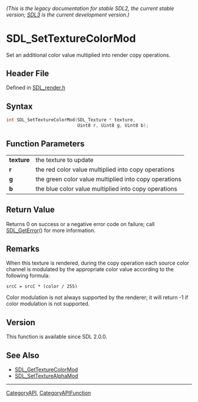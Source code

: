 ###### (This is the legacy documentation for stable SDL2, the current stable version; [SDL3](https://wiki.libsdl.org/SDL3/) is the current development version.)
# SDL_SetTextureColorMod

Set an additional color value multiplied into render copy operations.

## Header File

Defined in [SDL_render.h](https://github.com/libsdl-org/SDL/blob/SDL2/include/SDL_render.h)

## Syntax

```c
int SDL_SetTextureColorMod(SDL_Texture * texture,
                           Uint8 r, Uint8 g, Uint8 b);

```

## Function Parameters

|                 |                                                       |
| --------------- | ----------------------------------------------------- |
| **texture**     | the texture to update                                 |
| **r**           | the red color value multiplied into copy operations   |
| **g**           | the green color value multiplied into copy operations |
| **b**           | the blue color value multiplied into copy operations  |

## Return Value

Returns 0 on success or a negative error code on failure; call
[SDL_GetError](SDL_GetError)() for more information.

## Remarks

When this texture is rendered, during the copy operation each source color
channel is modulated by the appropriate color value according to the
following formula:

`srcC = srcC * (color / 255)`

Color modulation is not always supported by the renderer; it will return -1
if color modulation is not supported.

## Version

This function is available since SDL 2.0.0.

## See Also

- [SDL_GetTextureColorMod](SDL_GetTextureColorMod)
- [SDL_SetTextureAlphaMod](SDL_SetTextureAlphaMod)

----
[CategoryAPI](CategoryAPI), [CategoryAPIFunction](CategoryAPIFunction)

